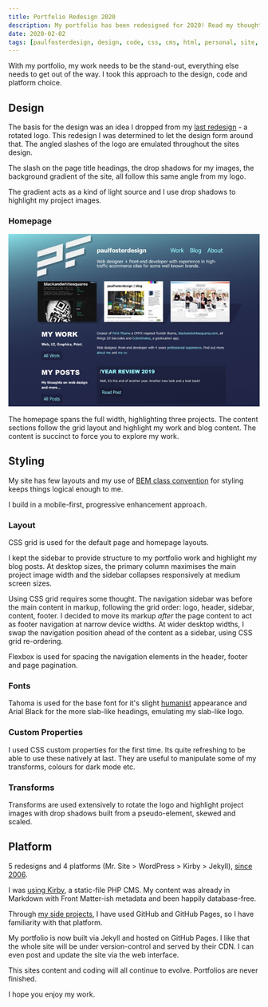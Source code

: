 ```yaml
---
title: Portfolio Redesign 2020
description: My portfolio has been redesigned for 2020! Read my thoughts on the design, code and platform choices I made.
date: 2020-02-02
tags: [paulfosterdesign, design, code, css, cms, html, personal, site, jekyll]
---
```


With my portfolio, my work needs to be the stand-out, everything else needs to get out of the way. I took this approach to the design, code and platform choice.

## Design 

The basis for the design was an idea I dropped from my [last redesign](/blog/portfolio-redesign/) - a rotated logo. This redesign I was determined to let the design form around that. The angled slashes of the logo are emulated throughout the sites design. 

The slash on the page title headings, the drop shadows for my images, the background gradient of the site, all follow this same angle from my logo.

The gradient acts as a kind of light source and I use drop shadows to highlight my project images.

### Homepage

![The redesigned paulfosterdesign.co.uk homepage](/assets/images/portfolio-redesign-2020.jpg)

The homepage spans the full width, highlighting three projects. The content sections follow the grid layout and highlight my work and blog content. The content is succinct to force you to explore my work.

## Styling

My site has few layouts and my use of [BEM class convention](https://www.smashingmagazine.com/2014/07/bem-methodology-for-small-projects/) for styling keeps things logical enough to me. 

I build in a mobile-first, progressive enhancement approach.

### Layout

CSS grid is used for the default page and homepage layouts. 

I kept the sidebar to provide structure to my portfolio work and highlight my blog posts. At desktop sizes, the primary column maximises the main project image width and the sidebar collapses responsively at medium screen sizes.

Using CSS grid requires some thought. The navigation sidebar was before the main content in markup, following the grid order: logo, header, sidebar, content, footer. I decided to move its markup _after_ the page content to act as footer navigation at narrow device widths. At wider desktop widths, I swap the navigation position ahead of the content as a sidebar, using CSS grid re-ordering. 

Flexbox is used for spacing the navigation elements in the header, footer and page pagination.

### Fonts

Tahoma is used for the base font for it's slight [humanist](https://en.wikipedia.org/wiki/Sans-serif#Humanist) appearance and Arial Black for the more slab-like headings, emulating my slab-like logo.

### Custom Properties

I used CSS custom properties for the first time. Its quite refreshing to be able to use these natively at last. They are useful to manipulate some of my transforms, colours for dark mode etc.

### Transforms

Transforms are used extensively to rotate the logo and highlight project images with drop shadows built from a pseudo-element, skewed and scaled.

## Platform

5 redesigns and 4 platforms (Mr. Site > WordPress > Kirby > Jekyll), [since 2006](/blog/early-days/).

I was [using Kirby](/blog/portfolio-redesign/), a static-file PHP CMS. My content was already in Markdown with Front Matter-ish metadata and been happily database-free. 

Through [my side projects](/blog/side-project-learning/), I have used GitHub and GitHub Pages, so I have familiarity with that platform. 

My portfolio is now built via Jekyll and hosted on GitHub Pages. I like that the whole site will be under version-control and served by their CDN. I can even post and update the site via the web interface.

This sites content and coding will all continue to evolve. Portfolios are never finished.

I hope you enjoy my work.